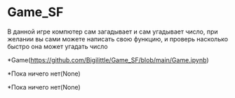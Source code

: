 # Game_SF
В данной игре компютер сам загадывает и сам угадывает число, при желании вы сами можете написать свою функцию, и проверь насколько быстро она может угадать число

*Game(https://github.com/Bigilittle/Game_SF/blob/main/Game.ipynb)

*Пока ничего нет(None)

*Пока ничего нет(None)